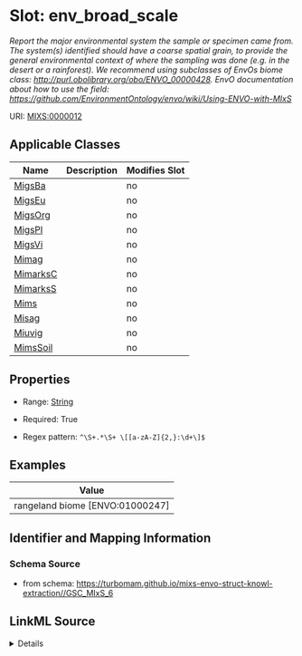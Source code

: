 # Slot: env_broad_scale


_Report the major environmental system the sample or specimen came from. The system(s) identified should have a coarse spatial grain, to provide the general environmental context of where the sampling was done (e.g. in the desert or a rainforest). We recommend using subclasses of EnvOs biome class:  http://purl.obolibrary.org/obo/ENVO_00000428. EnvO documentation about how to use the field: https://github.com/EnvironmentOntology/envo/wiki/Using-ENVO-with-MIxS_



URI: [MIXS:0000012](https://w3id.org/mixs/0000012)



<!-- no inheritance hierarchy -->




## Applicable Classes

| Name | Description | Modifies Slot |
| --- | --- | --- |
[MigsBa](MigsBa.md) |  |  no  |
[MigsEu](MigsEu.md) |  |  no  |
[MigsOrg](MigsOrg.md) |  |  no  |
[MigsPl](MigsPl.md) |  |  no  |
[MigsVi](MigsVi.md) |  |  no  |
[Mimag](Mimag.md) |  |  no  |
[MimarksC](MimarksC.md) |  |  no  |
[MimarksS](MimarksS.md) |  |  no  |
[Mims](Mims.md) |  |  no  |
[Misag](Misag.md) |  |  no  |
[Miuvig](Miuvig.md) |  |  no  |
[MimsSoil](MimsSoil.md) |  |  no  |







## Properties

* Range: [String](String.md)

* Required: True

* Regex pattern: `^\S+.*\S+ \[[a-zA-Z]{2,}:\d+\]$`






## Examples

| Value |
| --- |
| rangeland biome [ENVO:01000247] |

## Identifier and Mapping Information







### Schema Source


* from schema: https://turbomam.github.io/mixs-envo-struct-knowl-extraction//GSC_MIxS_6




## LinkML Source

<details>
```yaml
name: env_broad_scale
description: 'Report the major environmental system the sample or specimen came from.
  The system(s) identified should have a coarse spatial grain, to provide the general
  environmental context of where the sampling was done (e.g. in the desert or a rainforest).
  We recommend using subclasses of EnvOs biome class:  http://purl.obolibrary.org/obo/ENVO_00000428.
  EnvO documentation about how to use the field: https://github.com/EnvironmentOntology/envo/wiki/Using-ENVO-with-MIxS'
title: broad-scale environmental context
notes:
- context
- environmental
examples:
- value: rangeland biome [ENVO:01000247]
in_subset:
- environment
from_schema: https://turbomam.github.io/mixs-envo-struct-knowl-extraction//GSC_MIxS_6
rank: 1000
slot_uri: MIXS:0000012
multivalued: false
alias: env_broad_scale
domain_of:
- MigsBa
- MigsEu
- MigsOrg
- MigsPl
- MigsVi
- Mimag
- MimarksC
- MimarksS
- Mims
- Misag
- Miuvig
range: string
required: true
pattern: ^\S+.*\S+ \[[a-zA-Z]{2,}:\d+\]$

```
</details>